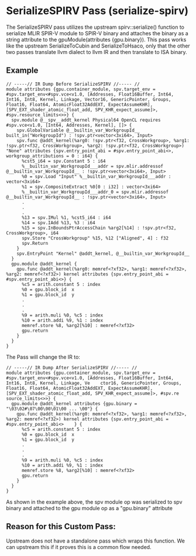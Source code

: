 # SerializeSPIRV Pass (serialize-spirv)

The SerializeSPIRV pass utilizes the upstream spirv::serialize() function to serialize MLIR SPIR-V module to SPIR-V binary and attaches the binary as a string attribute to the gpuModule(attributes {gpu.binary}).
This pass works like the upstream SerializeToCubin and SerializeToHsaco, only that the other two passes translate llvm dialect to llvm IR and then translate to ISA binary.

## Example

```
// -----// IR Dump Before SerializeSPIRV //----- //
module attributes {gpu.container_module, spv.target_env = #spv.target_env<#spv.vce<v1.0, [Addresses, Float16Buffer, Int64, Int16, Int8, Kernel, Linkage, Vector16, GenericPointer, Groups, Float16, Float64, AtomicFloat32AddEXT, ExpectAssumeKHR], [SPV_EXT_shader_atomic_float_add, SPV_KHR_expect_assume]>, #spv.resource_limits<>>} {
  spv.module @__spv__addt_kernel Physical64 OpenCL requires #spv.vce<v1.0, [Int64, Addresses, Kernel], []> {
    spv.GlobalVariable @__builtin_var_WorkgroupId__ built_in("WorkgroupId") : !spv.ptr<vector<3xi64>, Input>
    spv.func @addt_kernel(%arg0: !spv.ptr<f32, CrossWorkgroup>, %arg1: !spv.ptr<f32, CrossWorkgroup>, %arg2: !spv.ptr<f32, CrossWorkgroup>) "None" attributes {spv.entry_point_abi = #spv.entry_point_abi<>, workgroup_attributions = 0 : i64} {
      %cst5_i64 = spv.Constant 5 : i64
      %__builtin_var_WorkgroupId___addr = spv.mlir.addressof @__builtin_var_WorkgroupId__ : !spv.ptr<vector<3xi64>, Input>
      %0 = spv.Load "Input" %__builtin_var_WorkgroupId___addr : vector<3xi64>
      %1 = spv.CompositeExtract %0[0 : i32] : vector<3xi64>
      %__builtin_var_WorkgroupId___addr_0 = spv.mlir.addressof @__builtin_var_WorkgroupId__ : !spv.ptr<vector<3xi64>, Input>
      .
      .
      .
      %13 = spv.IMul %1, %cst5_i64 : i64
      %14 = spv.IAdd %13, %3 : i64
      %15 = spv.InBoundsPtrAccessChain %arg2[%14] : !spv.ptr<f32, CrossWorkgroup>, i64
      spv.Store "CrossWorkgroup" %15, %12 ["Aligned", 4] : f32
      spv.Return
    }
    spv.EntryPoint "Kernel" @addt_kernel, @__builtin_var_WorkgroupId__
  }
  gpu.module @addt_kernel {
    gpu.func @addt_kernel(%arg0: memref<?xf32>, %arg1: memref<?xf32>, %arg2: memref<?xf32>) kernel attributes {spv.entry_point_abi = #spv.entry_point_abi<>} {
      %c5 = arith.constant 5 : index
      %0 = gpu.block_id  x
      %1 = gpu.block_id  y
      .
      .
      .
      %9 = arith.muli %0, %c5 : index
      %10 = arith.addi %9, %1 : index
      memref.store %8, %arg2[%10] : memref<?xf32>
      gpu.return
    }
  }
}

```

The Pass will change the IR to:

```
// -----// IR Dump After SerializeSPIRV //----- //
module attributes {gpu.container_module, spv.target_env = #spv.target_env<#spv.vce<v1.0, [Addresses, Float16Buffer, Int64, Int16, Int8, Kernel, Linkage, Ve    ctor16, GenericPointer, Groups, Float16, Float64, AtomicFloat32AddEXT, ExpectAssumeKHR], [SPV_EXT_shader_atomic_float_add, SPV_KHR_expect_assume]>, #spv.re    source_limits<>>} {
  gpu.module @addt_kernel attributes {gpu.binary = "\03\02#\07\00\00\01\00 ... \00"} {
    gpu.func @addt_kernel(%arg0: memref<?xf32>, %arg1: memref<?xf32>, %arg2: memref<?xf32>) kernel attributes {spv.entry_point_abi = #spv.entry_point_abi<>    } {
      %c5 = arith.constant 5 : index
      %0 = gpu.block_id  x
      %1 = gpu.block_id  y
      .
      .
      .
      %9 = arith.muli %0, %c5 : index
      %10 = arith.addi %9, %1 : index
      memref.store %8, %arg2[%10] : memref<?xf32>
      gpu.return
    }
  }
}

```

As shown in the example above, the spv module op was serialized to spv binary and attached to the gpu module op as a "gpu.binary" attribute


## Reason for this Custom Pass:

Upstream does not have a standalone pass which wraps this function. We can upstream this if it proves this is a common flow needed.

